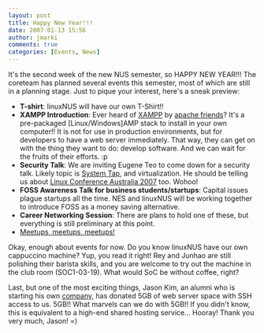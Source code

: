 ```yaml
---
layout: post
title: Happy New Year!!!
date: 2007-01-13 15:56
author: jmarki
comments: true
categories: [Events, News]
---
```

It's the second week of the new NUS semester, so HAPPY NEW YEAR!!! The coreteam has planned several events this semester, most of which are still in a planning stage. Just to pique your interest, here's a sneak preview:
<ul>
	<li><span style="font-weight: bold">T-shirt</span>: linuxNUS will have our own T-Shirt!!</li>
	<li><span style="font-weight: bold">XAMPP Introduction</span>: Ever heard of <a title="XAMPP: easy install Apache web server" href="http://www.apachefriends.org/en/xampp.html">XAMPP</a> by <a href="http://www.apachefriends.org/">apache friends</a>? It's a pre-packaged [Linux/Windows]AMP stack to install in your own computer!! It is not for use in production environments, but for developers to have a web server immediately. That way, they can get on with the thing they want to do: develop software. And we can wait for the fruits of their efforts. :p</li>
	<li><span style="font-weight: bold">Security Talk</span>: We are inviting Eugene Teo to come down for a security talk. Likely topic is <a title="System Tap" href="http://sourceware.org/systemtap/">System Tap</a>, and virtualization. He should be telling us about <a title="linux.conf.au" href="http://lca2007.linux.org.au/">Linux Conference Australia 2007</a> too. Wohoo!</li>
	<li><span style="font-weight: bold">FOSS Awareness Talk for business students/startups</span>: Capital issues plague startups all the time. NES and linuxNUS will be working together to introduce FOSS as a money saving alternative.</li>
	<li><span style="font-weight: bold">Career Networking Session</span>: There are plans to hold one of these, but everything is still preliminary at this point.</li>
	<li><a title="The Ballmer thing" href="http://video.google.com/videoplay?docid=6304687408656696643">Meetups, meetups, meetups!</a></li>
</ul>
Okay, enough about events for now. Do you know linuxNUS have our own cappuccino machine? Yup, you read it right! Rey and Junhao are still polishing their barista skills, and you are welcome to try out the machine in the club room (SOC1-03-19). What would SoC be without coffee, right?

Last, but one of the most exciting things, Jason Kim, an alumni who is starting his own <a title="JASolution, website under construction" href="http://www.jasolution.biz">company</a>, has donated 5GB of web server space with SSH access to us. 5GB!! What marvels can we do with 5GB!! If you didn't know, this is equivalent to a high-end shared hosting service... Hooray! Thank you very much, Jason! =)

